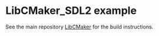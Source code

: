# LibCMaker_SDL2 example

See the main repository [LibCMaker](https://github.com/LibCMaker/LibCMaker) for the build instructions.
